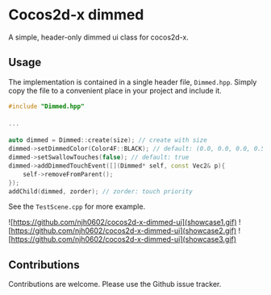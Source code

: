 Cocos2d-x dimmed
============================

A simple, header-only dimmed ui class for cocos2d-x.



## Usage

The implementation is contained in a single header file, `Dimmed.hpp`. Simply copy
the file to a convenient place in your project and include it.

~~~cpp
#include "Dimmed.hpp"

...

auto dimmed = Dimmed::create(size); // create with size
dimmed->setDimmedColor(Color4F::BLACK); // default: (0.0, 0.0, 0.0, 0.5)
dimmed->setSwallowTouches(false); // default: true
dimmed->addDimmedTouchEvent([](Dimmed* self, const Vec2& p){ 
    self->removeFromParent(); 
});
addChild(dimmed, zorder); // zorder: touch priority
~~~

See the `TestScene.cpp` for more example.



![https://github.com/njh0602/cocos2d-x-dimmed-ui](showcase1.gif)
![https://github.com/njh0602/cocos2d-x-dimmed-ui](showcase2.gif)
![https://github.com/njh0602/cocos2d-x-dimmed-ui](showcase3.gif)



Contributions
-------------

Contributions are welcome. Please use the Github issue tracker.
